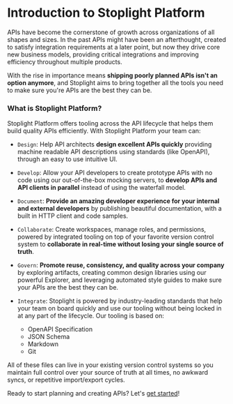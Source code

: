 # Introduction to Stoplight Platform 
		
APIs have become the cornerstone of growth across organizations of all shapes and sizes. In the past APIs might have been an afterthought, created to satisfy integration requirements at a later point, but now they drive core new business models, providing critical integrations and improving efficiency throughout multiple products. 

With the rise in importance means **shipping poorly planned APIs isn't an option anymore**, and Stoplight aims to bring together all the tools you need to make sure you're APIs are the best they can be.
		
### What is Stoplight Platform?

Stoplight Platform offers tooling across the API lifecycle that helps them build quality APIs efficiently. With Stoplight Platform your team can:

- `Design`: Help API architects **design excellent APIs quickly** providing machine readable API descriptions using standards (like OpenAPI), through an easy to use intuitive UI. 
		

- `Develop`: Allow your API developers to create prototype APIs with no code using our out-of-the-box mocking servers, to **develop APIs and API clients in parallel** instead of using the waterfall model.
		

- `Document`: **Provide an amazing developer experience for your internal and external developers** by publishing beautiful documentation, with a built in HTTP client and code samples.
		

- `Collaborate`: Create workspaces, manage roles, and permissions, powered by integrated tooling on top of your favorite version control system to **collaborate in real-time without losing your single source of truth**. 
		

- `Govern`: **Promote reuse, consistency, and quality across your company** by exploring artifacts, creating common design libraries using our powerful Explorer, and leveraging automated style guides to make sure your APIs are the best they can be. 
		

- `Integrate`: Stoplight is powered by industry-leading standards that help your team on board quickly and use our tooling without being locked in at any part of the lifecycle. Our tooling is based on:
		
  * OpenAPI Specification
  * JSON Schema
  * Markdown
  * Git

All of these files can live in your existing version control systems so you maintain full control over your source of truth at all times, no awkward syncs, or repetitive import/export cycles.

Ready to start planning and creating APIs? Let's [get started](2.-workspaces/a.creating-a-workspace.md)!
